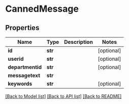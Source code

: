 # CannedMessage

## Properties
Name | Type | Description | Notes
------------ | ------------- | ------------- | -------------
**id** | **str** |  | [optional] 
**userid** | **str** |  | [optional] 
**departmentid** | **str** |  | [optional] 
**messagetext** | **str** |  | 
**keywords** | **str** |  | [optional] 

[[Back to Model list]](../README.md#documentation-for-models) [[Back to API list]](../README.md#documentation-for-api-endpoints) [[Back to README]](../README.md)


